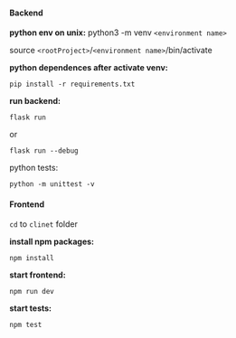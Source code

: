 #### **Backend**


**python env on unix:**
python3 -m venv `<environment name>`

source `<rootProject>`/`<environment name>`/bin/activate

**python dependences after activate venv:**

```
pip install -r requirements.txt
```

**run backend:**

```
flask run
```

or

```
flask run --debug
```

python tests:

```
python -m unittest -v
```


#### **Frontend**

`cd` to `clinet` folder 

**install npm packages:**

```
npm install
```

**start frontend:**

```
npm run dev
```

**start tests:**

```
npm test
```

